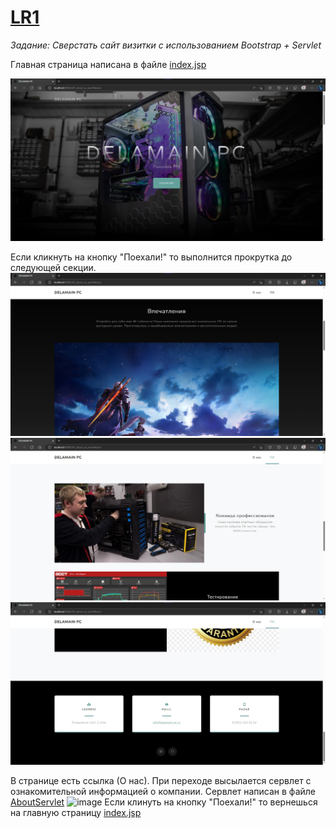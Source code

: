 # [LR1](https://github.com/pomogote/OOP_4Sem/tree/main/LR1)

_Задание:
Сверстать сайт визитки с использованием Bootstrap + Servlet_ 

Главная страница написана в файле [index.jsp](https://github.com/pomogote/OOP_4Sem/blob/main/LR1/src/main/webapp/index.jsp)

![image](https://github.com/pomogote/OOP_4Sem/blob/main/LR1/1.jpg)

Если кликнуть на кнопку "Поехали!" то выполнится прокрутка до следующей секции.
![image](https://github.com/pomogote/OOP_4Sem/blob/main/LR1/2.jpg)
![image](https://github.com/pomogote/OOP_4Sem/blob/main/LR1/3.jpg)
![image](https://github.com/pomogote/OOP_4Sem/blob/main/LR1/4.jpg)

В странице есть ссылка (О нас). При переходе высылается сервлет с ознакомительной информацией о компании.
Сервлет написан в файле [AboutServlet](https://github.com/pomogote/OOP_4Sem/blob/main/LR1/src/main/java/com/example/lr1_about_us/AboutServlet.java)
![image](https://user-images.githubusercontent.com/129698533/232346466-352eb986-daec-4b1d-8acf-877cc477dcb6.png)
Если клинуть на кнопку "Поехали!" то вернешься на главную страницу [index.jsp](https://github.com/pomogote/OOP_4Sem/blob/main/LR1_about_us/src/main/webapp/index.jsp)



